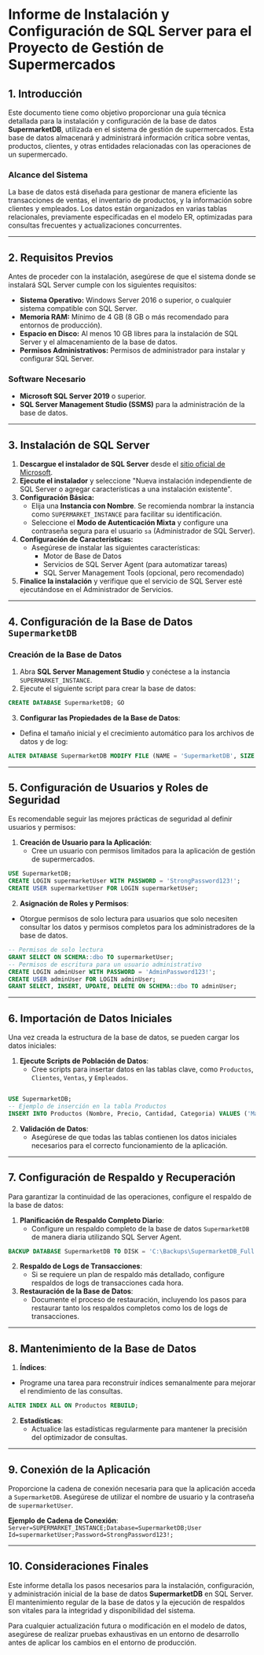 # Informe de Instalación y Configuración de SQL Server para el Proyecto de Gestión de Supermercados

## 1. Introducción

Este documento tiene como objetivo proporcionar una guía técnica detallada para la instalación y configuración de la base de datos **SupermarketDB**, utilizada en el sistema de gestión de supermercados. Esta base de datos almacenará y administrará información crítica sobre ventas, productos, clientes, y otras entidades relacionadas con las operaciones de un supermercado.

### Alcance del Sistema

La base de datos está diseñada para gestionar de manera eficiente las transacciones de ventas, el inventario de productos, y la información sobre clientes y empleados. Los datos están organizados en varias tablas relacionales, previamente especificadas en el modelo ER, optimizadas para consultas frecuentes y actualizaciones concurrentes.

---

## 2. Requisitos Previos

Antes de proceder con la instalación, asegúrese de que el sistema donde se instalará SQL Server cumple con los siguientes requisitos:

- **Sistema Operativo:** Windows Server 2016 o superior, o cualquier sistema compatible con SQL Server.
- **Memoria RAM:** Mínimo de 4 GB (8 GB o más recomendado para entornos de producción).
- **Espacio en Disco:** Al menos 10 GB libres para la instalación de SQL Server y el almacenamiento de la base de datos.
- **Permisos Administrativos:** Permisos de administrador para instalar y configurar SQL Server.

### Software Necesario

- **Microsoft SQL Server 2019** o superior.
- **SQL Server Management Studio (SSMS)** para la administración de la base de datos.

---

## 3. Instalación de SQL Server

1. **Descargue el instalador de SQL Server** desde el [sitio oficial de Microsoft](https://www.microsoft.com/en-us/sql-server/sql-server-downloads).
2. **Ejecute el instalador** y seleccione "Nueva instalación independiente de SQL Server o agregar características a una instalación existente".
3. **Configuración Básica:**
    - Elija una **Instancia con Nombre**. Se recomienda nombrar la instancia como `SUPERMARKET_INSTANCE` para facilitar su identificación.
    - Seleccione el **Modo de Autenticación Mixta** y configure una contraseña segura para el usuario `sa` (Administrador de SQL Server).
4. **Configuración de Características:**
    - Asegúrese de instalar las siguientes características:
        - Motor de Base de Datos
        - Servicios de SQL Server Agent (para automatizar tareas)
        - SQL Server Management Tools (opcional, pero recomendado)
5. **Finalice la instalación** y verifique que el servicio de SQL Server esté ejecutándose en el Administrador de Servicios.

---

## 4. Configuración de la Base de Datos `SupermarketDB`

### Creación de la Base de Datos

1. Abra **SQL Server Management Studio** y conéctese a la instancia `SUPERMARKET_INSTANCE`.
2. Ejecute el siguiente script para crear la base de datos:
```sql
CREATE DATABASE SupermarketDB; GO
```
3. **Configurar las Propiedades de la Base de Datos**:
- Defina el tamaño inicial y el crecimiento automático para los archivos de datos y de log:
```sql
ALTER DATABASE SupermarketDB MODIFY FILE (NAME = 'SupermarketDB', SIZE = 50MB, FILEGROWTH = 10MB);  ALTER DATABASE SupermarketDB MODIFY FILE (NAME = 'SupermarketDB_log', SIZE = 10MB, FILEGROWTH = 5MB);
```        

---

## 5. Configuración de Usuarios y Roles de Seguridad

Es recomendable seguir las mejores prácticas de seguridad al definir usuarios y permisos:
1. **Creación de Usuario para la Aplicación**:
	- Cree un usuario con permisos limitados para la aplicación de gestión de supermercados.
```sql
USE SupermarketDB; 
CREATE LOGIN supermarketUser WITH PASSWORD = 'StrongPassword123!'; 
CREATE USER supermarketUser FOR LOGIN supermarketUser;
```
2. **Asignación de Roles y Permisos**:
- Otorgue permisos de solo lectura para usuarios que solo necesiten consultar los datos y permisos completos para los administradores de la base de datos.
``` sql
-- Permisos de solo lectura 
GRANT SELECT ON SCHEMA::dbo TO supermarketUser;  
-- Permisos de escritura para un usuario administrativo 
CREATE LOGIN adminUser WITH PASSWORD = 'AdminPassword123!'; 
CREATE USER adminUser FOR LOGIN adminUser; 
GRANT SELECT, INSERT, UPDATE, DELETE ON SCHEMA::dbo TO adminUser;
```
---

## 6. Importación de Datos Iniciales
Una vez creada la estructura de la base de datos, se pueden cargar los datos iniciales:
1. **Ejecute Scripts de Población de Datos**:
      - Cree scripts para insertar datos en las tablas clave, como `Productos`, `Clientes`, `Ventas`, y `Empleados`.
    
```sql

USE SupermarketDB;  
-- Ejemplo de inserción en la tabla Productos 
INSERT INTO Productos (Nombre, Precio, Cantidad, Categoria) VALUES ('Manzanas', 1.50, 100, 'Frutas');`

```
2. **Validación de Datos**:
    - Asegúrese de que todas las tablas contienen los datos iniciales necesarios para el correcto funcionamiento de la aplicación.

---

## 7. Configuración de Respaldo y Recuperación

Para garantizar la continuidad de las operaciones, configure el respaldo de la base de datos:
1. **Planificación de Respaldo Completo Diario**:
    - Configure un respaldo completo de la base de datos `SupermarketDB` de manera diaria utilizando SQL Server Agent.
```sql
BACKUP DATABASE SupermarketDB TO DISK = 'C:\Backups\SupermarketDB_Full.bak' WITH FORMAT, MEDIANAME = 'SQLServerBackups';
```
    
2. **Respaldo de Logs de Transacciones**:
    - Si se requiere un plan de respaldo más detallado, configure respaldos de logs de transacciones cada hora.
3. **Restauración de la Base de Datos**:
    - Documente el proceso de restauración, incluyendo los pasos para restaurar tanto los respaldos completos como los de logs de transacciones.

---

## 8. Mantenimiento de la Base de Datos

1. **Índices**:
- Programe una tarea para reconstruir índices semanalmente para mejorar el rendimiento de las consultas.
```sql
ALTER INDEX ALL ON Productos REBUILD;
```
2. **Estadísticas**:
	- Actualice las estadísticas regularmente para mantener la precisión del optimizador de consultas.

---

## 9. Conexión de la Aplicación

Proporcione la cadena de conexión necesaria para que la aplicación acceda a `SupermarketDB`. Asegúrese de utilizar el nombre de usuario y la contraseña de `supermarketUser`.

**Ejemplo de Cadena de Conexión**:
`Server=SUPERMARKET_INSTANCE;Database=SupermarketDB;User Id=supermarketUser;Password=StrongPassword123!;`

---

## 10. Consideraciones Finales
Este informe detalla los pasos necesarios para la instalación, configuración, y administración inicial de la base de datos **SupermarketDB** en SQL Server. El mantenimiento regular de la base de datos y la ejecución de respaldos son vitales para la integridad y disponibilidad del sistema.

Para cualquier actualización futura o modificación en el modelo de datos, asegúrese de realizar pruebas exhaustivas en un entorno de desarrollo antes de aplicar los cambios en el entorno de producción.